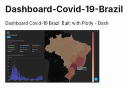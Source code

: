 # Dashboard-Covid-19-Brazil
Dashboard Covid-19 Brazil
Built with Plotly - Dash 


<img
  src="/assets/dash-img2.jpg"
  alt="Dashboard Covid-19 Brasil"
  title="Dashboard Covid-19 Brasil"
  style="display: inline-block; margin: 0 auto; max-width: 300px">
